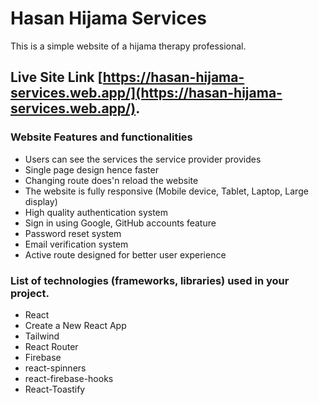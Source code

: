 # Hasan Hijama Services
This is a simple website of a hijama therapy professional.


## Live Site Link [https://hasan-hijama-services.web.app/](https://hasan-hijama-services.web.app/).


### Website Features and functionalities
* Users can see the services the service provider provides
* Single page design hence faster
* Changing route does'n reload the website
* The website is fully responsive (Mobile device, Tablet, Laptop, Large display)
* High quality authentication system
* Sign in using Google, GitHub accounts feature
* Password reset system
* Email verification system
* Active route designed for better user experience


### List of technologies (frameworks, libraries) used in your project.
* React
* Create a New React App
* Tailwind
* React Router
* Firebase
* react-spinners
* react-firebase-hooks
* React-Toastify
